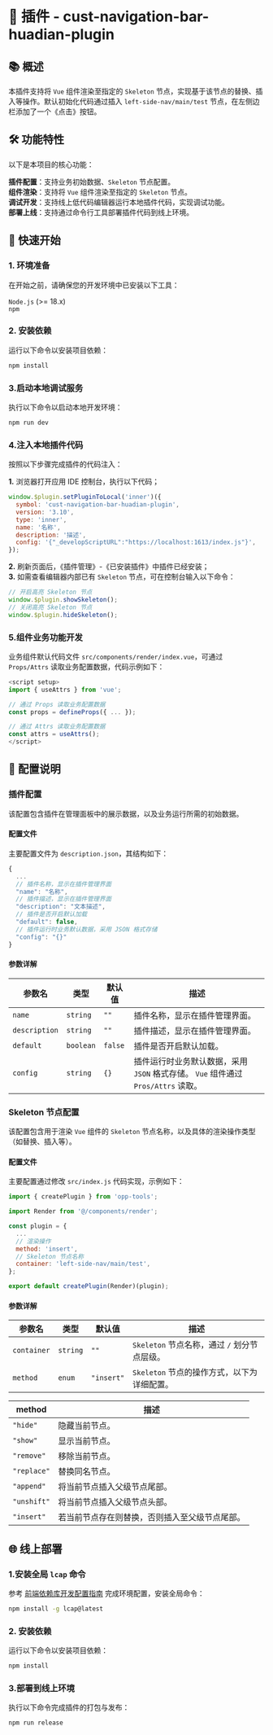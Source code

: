 # 🌟 插件 - cust-navigation-bar-huadian-plugin

## 📚 概述

本插件支持将 ```Vue``` 组件渲染至指定的 ```Skeleton``` 节点，实现基于该节点的替换、插入等操作。默认初始化代码通过插入 ```left-side-nav/main/test``` 节点，在左侧边栏添加了一个《点击》按钮。

## 🛠 功能特性

以下是本项目的核心功能：

**插件配置**：支持业务初始数据、```Skeleton``` 节点配置。\
**组件渲染**：支持将 ```Vue``` 组件渲染至指定的 ```Skeleton``` 节点。\
**调试开发**：支持线上低代码编辑器运行本地插件代码，实现调试功能。\
**部署上线**：支持通过命令行工具部署插件代码到线上环境。

## 🚀 快速开始

### 1. 环境准备

在开始之前，请确保您的开发环境中已安装以下工具：

```Node.js``` (>= 18.x) \
```npm```

### 2. 安装依赖

运行以下命令以安装项目依赖：

```bash
npm install
```

### 3.启动本地调试服务

执行以下命令以启动本地开发环境：

```bash
npm run dev
```

### 4.注入本地插件代码

按照以下步骤完成插件的代码注入：

**1.** 浏览器打开应用 IDE 控制台，执行以下代码；

```javascript
window.$plugin.setPluginToLocal('inner')({
  symbol: 'cust-navigation-bar-huadian-plugin',
  version: '3.10',
  type: 'inner',
  name: '名称',
  description: '描述',
  config: '{"_developScriptURL":"https://localhost:1613/index.js"}',
});

```

**2.** 刷新页面后，《插件管理》-《已安装插件》中插件已经安装；\
**3.** 如需查看编辑器内部已有 ```Skeleton``` 节点，可在控制台输入以下命令：

```javascript
// 开启高亮 Skeleton 节点
window.$plugin.showSkeleton();
// 关闭高亮 Skeleton 节点
window.$plugin.hideSkeleton();

```

### 5.组件业务功能开发

业务组件默认代码文件 ```src/components/render/index.vue```，可通过 ```Props/Attrs``` 读取业务配置数据，代码示例如下：

```javascript
<script setup>
import { useAttrs } from 'vue';

// 通过 Props 读取业务配置数据
const props = defineProps({ ... });

// 通过 Attrs 读取业务配置数据
const attrs = useAttrs();
</script>  
```

## 🔧 配置说明

### 插件配置

该配置包含插件在管理面板中的展示数据，以及业务运行所需的初始数据。

#### 配置文件

主要配置文件为 ```description.json```，其结构如下：

```javascript
{
  ...
  // 插件名称，显示在插件管理界面
  "name": "名称",
  // 插件描述，显示在插件管理界面
  "description": "文本描述",
  // 插件是否开启默认加载
  "default": false,
  // 插件运行时业务默认数据，采用 JSON 格式存储
  "config": "{}"
}
```

#### 参数详解

| 参数名 | 类型 | 默认值 | 描述 | 
| --- | --- | --- | --- |
| ```name``` | ```string``` | ```""``` | 插件名称，显示在插件管理界面。 |
| ```description``` | ```string``` | ```""``` | 插件描述，显示在插件管理界面。 |
| ```default``` | ```boolean``` | ```false``` | 插件是否开启默认加载。 |
| ```config``` | ```string``` | ```{}``` | 插件运行时业务默认数据，采用 ```JSON``` 格式存储。 ```Vue``` 组件通过 ```Pros/Attrs``` 读取。 |

### Skeleton 节点配置

该配置包含用于渲染 ```Vue``` 组件的 ```Skeleton``` 节点名称，以及具体的渲染操作类型（如替换、插入等）。

#### 配置文件

主要配置通过修改 ```src/index.js``` 代码实现，示例如下：

```javascript
import { createPlugin } from 'opp-tools';

import Render from '@/components/render';

const plugin = {
  ...
  // 渲染操作
  method: 'insert',
  // Skeleton 节点名称
  container: 'left-side-nav/main/test',
};

export default createPlugin(Render)(plugin);

```

#### 参数详解

| 参数名 | 类型 | 默认值 | 描述 | 
| --- | --- | --- | --- |
| ```container``` | ```string``` | ```""``` | ```Skeleton``` 节点名称，通过 ```/``` 划分节点层级。 |
| ```method``` | ```enum``` | ```"insert"``` | ```Skeleton``` 节点的操作方式，以下为详细配置。 |

| method | 描述 | 
| --- | --- |
| ```"hide"``` | 隐藏当前节点。 |
| ```"show"``` | 显示当前节点。 |
| ```"remove"``` | 移除当前节点。 |
| ```"replace"``` | 替换同名节点。 |
| ```"append"``` | 将当前节点插入父级节点尾部。 |
| ```"unshift"``` | 将当前节点插入父级节点头部。 |
| ```"insert"``` | 若当前节点存在则替换，否则插入至父级节点尾部。 |

## 🌐 线上部署

### 1.安装全局 ```lcap``` 命令

参考 [前端依赖库开发配置指南](https://community.codewave.163.com/CommunityParent/fileIndex?filePath=40.%E6%89%A9%E5%B1%95%E4%B8%8E%E9%9B%86%E6%88%90%2F10.%E6%89%A9%E5%B1%95%E5%BC%80%E5%8F%91%E6%96%B9%E5%BC%8F%2F20.%E5%89%8D%E7%AB%AF%E6%89%A9%E5%B1%95%E5%BC%80%E5%8F%91%2F09.%E5%89%8D%E7%AB%AF%E4%BE%9D%E8%B5%96%E5%BA%93%E5%BC%80%E5%8F%91%E6%8C%87%E5%8D%97.md&version=3.9) 完成环境配置，安装全局命令：

```bash
npm install -g lcap@latest
```

### 2. 安装依赖

运行以下命令以安装项目依赖：

```bash
npm install
```

### 3.部署到线上环境

执行以下命令完成插件的打包与发布：

```bash
npm run release
```
